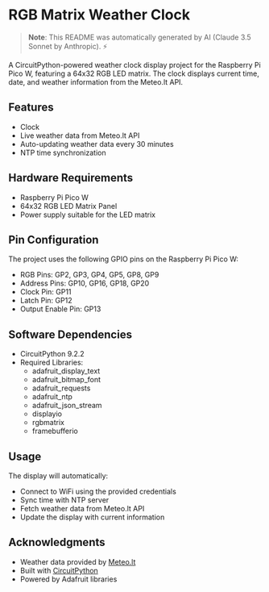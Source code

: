 # RGB Matrix Weather Clock

> **Note**: This README was automatically generated by AI (Claude 3.5 Sonnet by Anthropic). ⚡

A CircuitPython-powered weather clock display project for the Raspberry Pi Pico W, featuring a 64x32 RGB LED matrix. The clock displays current time, date, and weather information from the Meteo.lt API.

<!--[Project Preview](placeholder-for-project-image.jpg)-->

## Features
- Clock
- Live weather data from Meteo.lt API
- Auto-updating weather data every 30 minutes
- NTP time synchronization

## Hardware Requirements

- Raspberry Pi Pico W
- 64x32 RGB LED Matrix Panel
- Power supply suitable for the LED matrix

## Pin Configuration

The project uses the following GPIO pins on the Raspberry Pi Pico W:

- RGB Pins: GP2, GP3, GP4, GP5, GP8, GP9
- Address Pins: GP10, GP16, GP18, GP20
- Clock Pin: GP11
- Latch Pin: GP12
- Output Enable Pin: GP13

## Software Dependencies

- CircuitPython 9.2.2
- Required Libraries:
  - adafruit_display_text
  - adafruit_bitmap_font
  - adafruit_requests
  - adafruit_ntp
  - adafruit_json_stream
  - displayio
  - rgbmatrix
  - framebufferio
 
## Usage

The display will automatically:
- Connect to WiFi using the provided credentials
- Sync time with NTP server
- Fetch weather data from Meteo.lt API
- Update the display with current information

## Acknowledgments

- Weather data provided by [Meteo.lt](https://api.meteo.lt/)
- Built with [CircuitPython](https://circuitpython.org/)
- Powered by Adafruit libraries
